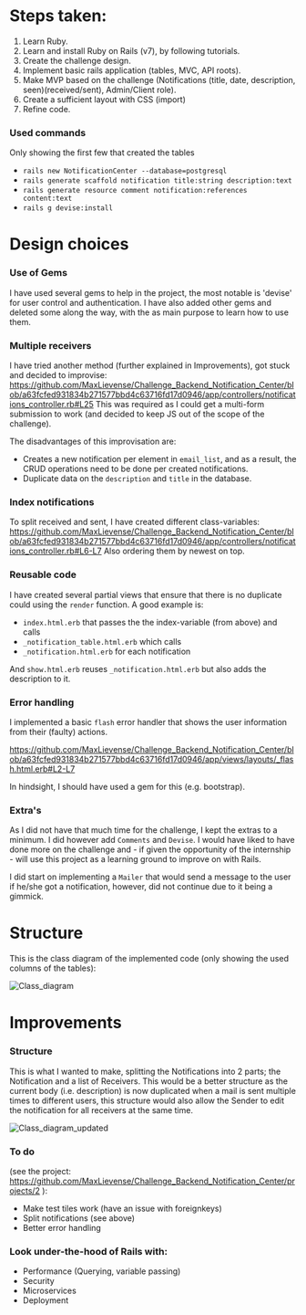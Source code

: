 # Steps taken:
1. Learn Ruby.
2. Learn and install Ruby on Rails (v7), by following tutorials.
3. Create the challenge design.
4. Implement basic rails application (tables, MVC, API roots).
5. Make MVP based on the challenge (Notifications (title, date, description, seen)(received/sent), Admin/Client role).
6. Create a sufficient layout with CSS (import)
7. Refine code.

### Used commands
Only showing the first few that created the tables
* ```rails new NotificationCenter --database=postgresql```
* ```rails generate scaffold notification title:string description:text```
* ```rails generate resource comment notification:references content:text```
* ```rails g devise:install```


# Design choices
### Use of Gems
I have used several gems to help in the project, the most notable is 'devise' for user control and authentication.
I have also added other gems and deleted some along the way, with the as main purpose to learn how to use them.

### Multiple receivers
I have tried another method (further explained in Improvements), got stuck and decided to improvise: https://github.com/MaxLievense/Challenge_Backend_Notification_Center/blob/a63fcfed931834b271577bbd4c63716fd17d0946/app/controllers/notifications_controller.rb#L25
This was required as I could get a multi-form submission to work (and decided to keep JS out of the scope of the challenge).

The disadvantages of this improvisation are:
* Creates a new notification per element in ```email_list```, and as a result, the CRUD operations need to be done per created notifications.
* Duplicate data on the ```description``` and ```title``` in the database.

### Index notifications
To split received and sent, I have created different class-variables:
https://github.com/MaxLievense/Challenge_Backend_Notification_Center/blob/a63fcfed931834b271577bbd4c63716fd17d0946/app/controllers/notifications_controller.rb#L6-L7
Also ordering them by newest on top.

### Reusable code
I have created several partial views that ensure that there is no duplicate could using the ```render``` function.
A good example is:
* ```index.html.erb``` that passes the the index-variable (from above) and calls 
* ```_notification_table.html.erb``` which calls 
* ```_notification.html.erb``` for each notification

And ```show.html.erb``` reuses ```_notification.html.erb``` but also adds the description to it.

### Error handling
I implemented a basic ```flash``` error handler that shows the user information from their (faulty) actions.

https://github.com/MaxLievense/Challenge_Backend_Notification_Center/blob/a63fcfed931834b271577bbd4c63716fd17d0946/app/views/layouts/_flash.html.erb#L2-L7

In hindsight, I should have used a gem for this (e.g. bootstrap).

### Extra's
As I did not have that much time for the challenge, I kept the extras to a minimum.
I did however add ```Comments``` and ```Devise```.
I would have liked to have done more on the challenge and - if given the opportunity of the internship - will use this project as a learning ground to improve on with Rails.

I did start on implementing a ```Mailer``` that would send a message to the user if he/she got a notification, however, did not continue due to it being a gimmick.

# Structure
This is the class diagram of the implemented code (only showing the used columns of the tables):

![Class_diagram](https://user-images.githubusercontent.com/49908115/170211878-c125de1f-1a70-4530-80dc-a217efff9946.png)


# Improvements
### Structure
This is what I wanted to make, splitting the Notifications into 2 parts; the Notification and a list of Receivers. This would be a better structure as the current body (i.e. description) is now duplicated when a mail is sent multiple times to different users, this structure would also allow the Sender to edit the notification for all receivers at the same time.

![Class_diagram_updated](https://user-images.githubusercontent.com/49908115/170213356-692262b2-a914-4170-b6f2-a40a70fe7e2a.png)

### To do
(see the project: https://github.com/MaxLievense/Challenge_Backend_Notification_Center/projects/2 ):
* Make test tiles work (have an issue with foreignkeys)
* Split notifications (see above)
* Better error handling

### Look under-the-hood of Rails with:
* Performance (Querying, variable passing)
* Security
* Microservices
* Deployment
